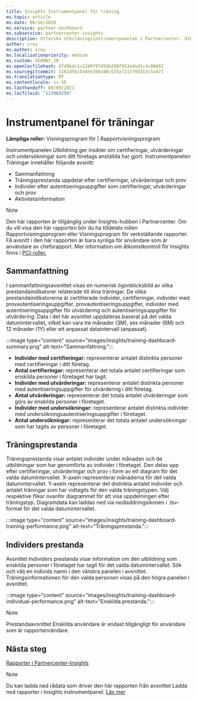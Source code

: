 ```yaml
---
title: Insights Instrumentpanel för träning
ms.topic: article
ms.date: 06/16/2020
ms.service: partner-dashboard
ms.subservice: partnercenter-insights
description: Utforska Utbildningsinstrumentpanelen i Partnercenter. Utbildning är en av de rapporter som är tillgängliga i området Partnercenter Insights (PCI).
author: sroy
ms.author: sroy
ms.localizationpriority: medium
ms.custom: SEOMAY.20
ms.openlocfilehash: 8749bdc1c2249f97d5db288f953eded1c4c06b02
ms.sourcegitcommit: 1161d5bcb345e368348c535a7211f0d353c5a471
ms.translationtype: MT
ms.contentlocale: sv-SE
ms.lasthandoff: 09/09/2021
ms.locfileid: "123960256"
---
```

# <a name="trainings-dashboard"></a>Instrumentpanel för träningar

**Lämpliga roller:** Visningsprogram för | Rapportvisningsprogram

Instrumentpanelen Utbildning ger insikter om certifieringar, utvärderingar och undersökningar som ditt företags anställda har gjort. Instrumentpanelen Träningar innehåller följande avsnitt:

- Sammanfattning
- Träningsprestanda uppdelat efter certifieringar, utvärderingar och prov
- Individer efter autentiseringsuppgifter som certifieringar, utvärderingar och prov
- Aktivitetsinformation

>[!NOTE] 
>Den här rapporten är tillgänglig under Insights-hubben i Partnercenter. Om du vill visa den här rapporten bör du ha tilldelats rollen Rapportvisningsprogram eller Visningsprogram för verkställande rapporter. Få avsnitt i den här rapporten är bara synliga för användare som är användare av chefsrapport. Mer information om åtkomstkontroll för Insights finns i [PCI-roller.](insights-roles.md)

## <a name="summary"></a>Sammanfattning

I sammanfattningsavsnittet visas en numerisk ögonblicksbild av olika prestandaindikatorer relaterade till dina träningar. De olika prestandaindikatorerna är certifierade individer, certifieringar, individer med provautentiseringsuppgifter, provautentiseringsuppgifter, individer med autentiseringsuppgifter för utvärdering och autentiseringsuppgifter för utvärdering. Data i det här avsnittet uppdateras baserat på det valda datumintervallet, vilket kan vara tre månader (3M), sex månader (6M) och 12 månader (1Y) eller ett anpassat dataintervall (anpassat). 

:::image type="content" source="images/insights/training-dashboard-summary.png" alt-text="Sammanfattning.":::

- **Individer med certifieringar:** representerar antalet distinkta personer med certifieringar i ditt företag.
- **Antal certifieringar:** representerar det totala antalet certifieringar som enskilda personer i företaget har tagit.
- **Individer med utvärderingar:** representerar antalet distinkta personer med autentiseringsuppgifter för utvärdering i ditt företag. 
- **Antal utvärderingar:** representerar det totala antalet utvärderingar som görs av enskilda personer i företaget.
- **Individer med undersökningar:** representerar antalet distinkta individer med undersökningsautentiseringsuppgifter i företaget. 
- **Antal undersökningar:** representerar det totala antalet undersökningar som har tagits av personer i företaget.

## <a name="training-performance"></a>Träningsprestanda

Träningsprestanda visar antalet individer under månaden och de utbildningar som har genomförts av individer i företaget. Den delas upp efter certifieringar, utvärderingar och prov i form av ett diagram för det valda datumintervallet. X-axeln representerar månaderna för det valda datumintervallet. Y-axeln representerar det distinkta antalet individer och antalet träningar som har vidtagits för den valda träningstypen. Välj respektive flikar ovanför diagrammet för att visa uppdelningen efter träningstyp. Diagramdata kan laddas ned via nedladdningsikonen i .tsv-format för det valda datumintervallet.

:::image type="content" source="images/insights/training-dashboard-training-performance.png" alt-text="Träningsprestanda.":::

## <a name="individuals-performance"></a>Individers prestanda

Avsnittet Individers prestanda visar information om den utbildning som enskilda personer i företaget har tagit för det valda datumintervallet. Sök och välj en individs namn i den vänstra panelen i avsnittet. Träningsinformationen för den valda personen visas på den högra panelen i avsnittet.

:::image type="content" source="images/insights/training-dashboard-individual-performance.png" alt-text="Enskilda prestanda.":::

>[!NOTE] 
> Prestandaavsnittet Enskilda användare är endast tillgängligt för användare som är rapportanvändare. 

## <a name="next-steps"></a>Nästa steg

[Rapporter i Partnercenter-Insights](partner-center-insights.md)

>[!NOTE] 
> Du kan ladda ned rådata som driver den här rapporten från avsnittet Ladda ned rapporter i Insights instrumentpanel. [Läs mer](insights-download-reports.md)